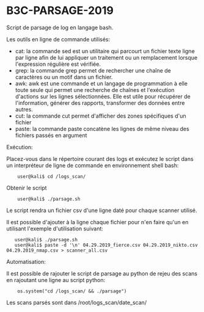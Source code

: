# B3C-PARSAGE-2019

Script de parsage de log en langage bash.

Les outils en ligne de commande utilisés:

- cat: la commande sed est un utilitaire qui parcourt un fichier texte ligne par ligne afin de lui appliquer un traitement ou un remplacement lorsque l'expression régulière est vérifiée.
- grep: la commande grep permet de rechercher une chaîne de caractères ou un motif dans un fichier. 
- awk: awk est une commande et un langage de programmation à elle toute seule qui permet une recherche de chaînes et l'exécution d'actions sur les lignes sélectionnées. Elle est utile pour récupérer de l'information, générer des rapports, transformer des données entre autres.
- cut: la commande cut permet d'afficher des zones spécifiques d'un fichier
- paste: la commande paste concatène les lignes de même niveau des fichiers passés en argument

Exécution: 

Placez-vous dans le répertoire courant des logs et exécutez le script dans un interpréteur de ligne de commande en environnement shell bash:

```
    user@kali$ cd /logs_scan/
```
Obtenir le script
```
    user@kali$ ./parsage.sh
```

Le script rendra un fichier csv d'une ligne daté pour chaque scanner utilisé.

Il est possible d'ajouter à la ligne chaque fichier pour n'en faire qu'un en utilisant l'exemple d'utilisation suivant:
```
   user@kali$ ./parsage.sh
   user@kali$ paste -d '\n' 04.29.2019_fierce.csv 04.29.2019_nikto.csv 04.29.2019_nmap.csv > scanner_all.csv	
```  

Automatisation:

Il est possible de rajouter le script de parsage au python de rejeu des scans en rajoutant une ligne au script python:
```
    os.system("cd /logs_scan/ && ./parsage")
```

Les scans parsés sont dans /root/logs_scan/date_scan/
